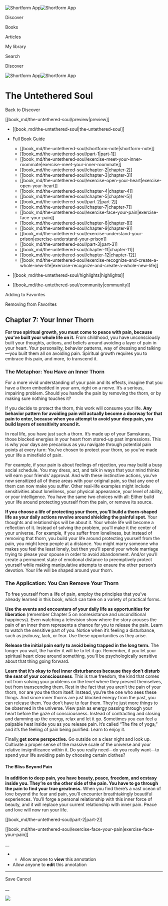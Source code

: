 ![Shortform App](/img/logo.36a2399e.svg)![Shortform App](/img/logo-dark.70c1b072.svg)

Discover

Books

Articles

My library

Search

Discover

![Shortform App](/img/logo.36a2399e.svg)![Shortform App](/img/logo-dark.70c1b072.svg)

# The Untethered Soul

Back to Discover

[[book_md/the-untethered-soul/preview|preview]]

  * [[book_md/the-untethered-soul|the-untethered-soul]]
  * Full Book Guide

    * [[book_md/the-untethered-soul/shortform-note|shortform-note]]
    * [[book_md/the-untethered-soul/part-1|part-1]]
    * [[book_md/the-untethered-soul/exercise-meet-your-inner-roommate|exercise-meet-your-inner-roommate]]
    * [[book_md/the-untethered-soul/chapter-2|chapter-2]]
    * [[book_md/the-untethered-soul/chapter-3|chapter-3]]
    * [[book_md/the-untethered-soul/exercise-open-your-heart|exercise-open-your-heart]]
    * [[book_md/the-untethered-soul/chapter-4|chapter-4]]
    * [[book_md/the-untethered-soul/chapter-5|chapter-5]]
    * [[book_md/the-untethered-soul/part-2|part-2]]
    * [[book_md/the-untethered-soul/chapter-7|chapter-7]]
    * [[book_md/the-untethered-soul/exercise-face-your-pain|exercise-face-your-pain]]
    * [[book_md/the-untethered-soul/chapter-8|chapter-8]]
    * [[book_md/the-untethered-soul/chapter-9|chapter-9]]
    * [[book_md/the-untethered-soul/exercise-understand-your-prison|exercise-understand-your-prison]]
    * [[book_md/the-untethered-soul/part-3|part-3]]
    * [[book_md/the-untethered-soul/chapter-11|chapter-11]]
    * [[book_md/the-untethered-soul/chapter-12|chapter-12]]
    * [[book_md/the-untethered-soul/exercise-recognize-and-create-a-whole-new-life|exercise-recognize-and-create-a-whole-new-life]]
  * [[book_md/the-untethered-soul/highlights|highlights]]
  * [[book_md/the-untethered-soul/community|community]]



Adding to Favorites 

Removing from Favorites 

## Chapter 7: Your Inner Thorn

**For true spiritual growth, you must come to peace with pain, because you’ve built your whole life on it.** From childhood, you have unconsciously built your thoughts, actions, and beliefs around avoiding a layer of pain in your heart. Your personality, behavior patterns, way of dressing and talking—you built them all on avoiding pain. Spiritual growth requires you to embrace this pain, and more, to transcend it.

### The Metaphor: You Have an Inner Thorn

For a more vivid understanding of your pain and its effects, imagine that you have a thorn embedded in your arm, right on a nerve. It’s a serious, impairing problem. Should you handle the pain by removing the thorn, or by making sure nothing touches it?

If you decide to protect the thorn, this work will consume your life. **Any behavior pattern for avoiding pain will actually become a doorway for that pain to enter, because when you attempt to avoid your deep pain, you build layers of sensitivity around it.**

In real life, you have just such a thorn. It’s made up of your Samskaras, those blocked energies in your heart from stored-up past impressions. This is why your days are precarious as you navigate through potential pain points at every turn: You’ve chosen to protect your thorn, so you’ve made your life a minefield of pain.

For example, if your pain is about feelings of rejection, you may build a busy social schedule. You may dress, act, and talk in ways that your mind thinks will earn your friends’ approval. And with these instinctive actions, you’ve now sensitized all of these areas with your original pain, so that any one of them can now make you suffer. Other real-life examples might include sensitivities about loneliness, your physical appearance, your level of ability, or your intelligence. You have the same two choices with all: Either build your life around protecting yourself from the pain, or remove its source.

**If you choose a life of protecting your thorn, you’ll build a thorn-shaped life as your daily actions revolve around shielding the painful spot.** Your thoughts and relationships will be about it. Your whole life will become a reflection of it. Instead of solving the problem, you’ll make it the center of your universe. For example, if you suffer from loneliness, but instead of removing that thorn, you build your life around protecting yourself from the pain, you might keep people at a distance. You might marry someone who makes you feel the least lonely, but then you’ll spend your whole marriage trying to please your spouse in order to avoid abandonment. And/or you’ll create a permanent state of emotional distance to preemptively protect yourself while making manipulative attempts to ensure the other person’s devotion. Your life will be shaped around your thorn.

### The Application: You Can Remove Your Thorn

To free yourself from a life of pain, employ the principles that you’ve already learned in this book, which can take on a variety of practical forms.

**Use the events and encounters of your daily life as opportunities for liberation** (remember Chapter 5 on nonresistance and unconditional happiness). Even watching a television show where the story arouses the pain of an inner thorn represents a chance for you to release the pain. Learn to watch the sensitive part of you. Notice when it’s feeling a disturbance, such as jealousy, lack, or fear. Use these opportunities as they arise.

**Release the initial pain early to avoid being trapped in the long term.** The longer you wait, the harder it will be to let it go. Remember, if you let your spiritual heart close around something, you’ll be psychologically sensitive about that thing going forward.

**Learn that it’s okay to feel inner disturbances because they don’t disturb the seat of your consciousness**. This is true freedom, the kind that comes not from solving your problems on the level where they present themselves, but from transcending them. Rest in the fact that you aren’t the pain of your thorn, nor are you the thorn itself. Instead, you’re the one who sees these things. And since inner thorns are just blocked energy from the past, you can release them. You don’t have to fear them. They’re just more things to be observed in the universe. View pain as energy passing through your heart before the gaze of consciousness. Instead of contracting and closing and damming up the energy, relax and let it go. Sometimes you can feel a palpable heat inside you as you release pain. It’s called “The fire of yoga,” and it’s the feeling of pain being purified. Learn to enjoy it.

Finally,**get some perspective.** Go outside on a clear night and look up. Cultivate a proper sense of the massive scale of the universe and your relative insignificance within it. Do you really need—do you really want—to spend your life avoiding pain by choosing certain clothes?

#### The Bliss Beyond Pain

**In addition to deep pain, you have beauty, peace, freedom, and ecstasy inside you. They’re on the other side of the pain. You have to go through the pain to find your true greatness.** When you find there’s a vast ocean of love beyond the fear and pain, you’ll encounter breathtakingly beautiful experiences. You’ll forge a personal relationship with this inner force of beauty, and it will replace your current relationship with inner pain. Peace and love will now run your life.

[[book_md/the-untethered-soul/part-2|part-2]]

[[book_md/the-untethered-soul/exercise-face-your-pain|exercise-face-your-pain]]

__

  *   * Allow anyone to **view** this annotation
  * Allow anyone to **edit** this annotation



* * *

Save Cancel

__




![](https://bat.bing.com/action/0?ti=56018282&Ver=2&mid=eae8a09a-2d31-4efd-acad-70e148d507fb&sid=1711133063fa11eebdec89a8b8ae3bbc&vid=171147a063fa11eea7440fcfeb230d96&vids=0&msclkid=N&pi=0&lg=en-US&sw=800&sh=600&sc=24&nwd=1&tl=Shortform%20%7C%20The%20Untethered%20Soul&p=https%3A%2F%2Fwww.shortform.com%2Fapp%2Fbook%2Fthe-untethered-soul%2Fchapter-7&r=&lt=414&evt=pageLoad&sv=1&rn=585958)
